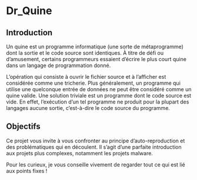 # Dr_Quine

## Introduction

  Un quine est un programme informatique (une sorte de métaprogramme) dont la sortie et le code source sont identiques. À titre de défi ou d’amusement, certains programmeurs essaient d’écrire le plus court quine dans un langage de programmation donné.

  L’opération qui consiste à ouvrir le fichier source et à l’afficher est considérée comme une tricherie. Plus généralement, un programme qui utilise une quelconque entrée de données ne peut être considéré comme un quine valide. Une solution triviale est un programme dont le code source est vide. En effet, l’exécution d’un tel programme ne produit pour la plupart des langages aucune sortie, c’est-à-dire le code source du programme.
  
## Objectifs

  Ce projet vous invite à vous confronter au principe d’auto-reproduction et des problématiques qui en découlent. Il s’agit d’une parfaite introduction aux projets plus complexes, notamment les projets malware.

  Pour les curieux, je vous conseille vivement de regarder tout ce qui est lié aux points fixes !
